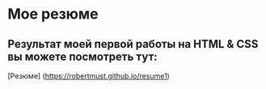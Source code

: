 # Мое резюме
## Результат моей первой работы на HTML & CSS вы можете посмотреть тут: 
[Резюме] (https://robertmust.github.io/resume1)
